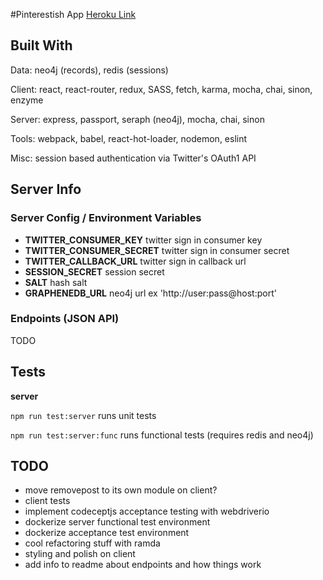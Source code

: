 #Pinterestish App
[Heroku Link](https://jomcode-fcc-pinterest.herokuapp.com)

## Built With
Data: neo4j (records), redis (sessions)

Client: react, react-router, redux, SASS, fetch, karma, mocha, chai, sinon, enzyme

Server: express, passport, seraph (neo4j), mocha, chai, sinon

Tools: webpack, babel, react-hot-loader, nodemon, eslint

Misc: session based authentication via Twitter's OAuth1 API

## Server Info

### Server Config / Environment Variables
- **TWITTER_CONSUMER_KEY** twitter sign in consumer key
- **TWITTER_CONSUMER_SECRET** twitter sign in consumer secret
- **TWITTER_CALLBACK_URL** twitter sign in callback url
- **SESSION_SECRET** session secret
- **SALT** hash salt
- **GRAPHENEDB_URL** neo4j url ex 'http://user:pass@host:port'

### Endpoints (JSON API)
TODO

## Tests
**server**

`npm run test:server` runs unit tests

`npm run test:server:func` runs functional tests (requires redis and neo4j)

## TODO
- move removepost to its own module on client?
- client tests
- implement codeceptjs acceptance testing with webdriverio
- dockerize server functional test environment
- dockerize acceptance test environment
- cool refactoring stuff with ramda
- styling and polish on client
- add info to readme about endpoints and how things work
